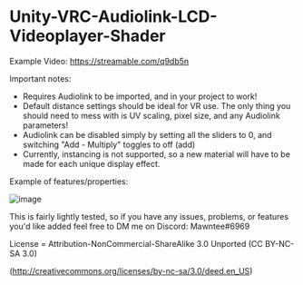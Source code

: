 # Unity-VRC-Audiolink-LCD-Videoplayer-Shader

Example Video: https://streamable.com/q9db5n

Important notes:
- Requires Audiolink to be imported, and in your project to work!
- Default distance settings should be ideal for VR use. The only thing you should need to mess with is UV scaling, pixel size, and any Audiolink parameters! 
- Audiolink can be disabled simply by setting all the sliders to 0, and switching "Add - Multiply" toggles to off (add)
- Currently, instancing is not supported, so a new material will have to be made for each unique display effect. 

Example of features/properties:

![image](https://user-images.githubusercontent.com/51247415/209279341-55f9de78-19fd-464d-89a7-6e3cbfd8be0e.png)

This is fairly lightly tested, so if you have any issues, problems, or features you'd like added feel free to DM me on Discord:
Mawntee#6969



License = Attribution-NonCommercial-ShareAlike 3.0 Unported (CC BY-NC-SA 3.0) 

(http://creativecommons.org/licenses/by-nc-sa/3.0/deed.en_US)
